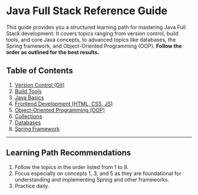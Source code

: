 # Java Full Stack Reference Guide

This guide provides you a structured learning path for mastering Java Full Stack development. It covers topics ranging from version control, build tools, and core Java concepts, to advanced topics like databases, the Spring framework, and Object-Oriented Programming (OOP). **Follow the order as outlined for the best results.**

## Table of Contents

1. [Version Control (Git)](1.%20Version%20Control%20(Git)/)
2. [Build Tools](2.%20Build%20Tools/)
3. [Java Basics](3.%20Java%20Basics/)
4. [Frontend Development (HTML, CSS, JS)](4.%20Frontend%20Development%20(HTML,%20CSS,%20JS)/)
5. [Object-Oriented Programming (OOP)](5.%20Object-Oriented%20Programming%20(OOP)/)
6. [Collections](6.%20Collections/)
7. [Databases](7.%20Databases/)
8. [Spring Framework](8.%20Spring%20Framework/)

---

## Learning Path Recommendations

1. Follow the topics in the order listed from 1 to 8.
2. Focus especially on concepts 1, 3, and 5 as they are foundational for understanding and implementing Spring and other frameworks.
3. Practice daily.
